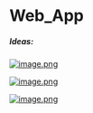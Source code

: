 # Web_App

##### Ideas:

[![image.png](https://i.postimg.cc/mDBcr9dv/image.png)](https://postimg.cc/kVYM12Ps)

[![image.png](https://i.postimg.cc/QxHFVhbd/image.png)](https://postimg.cc/D83vMVH9)

[![image.png](https://i.postimg.cc/SsSs4hRq/image.png)](https://postimg.cc/p9SxQ3K1)
